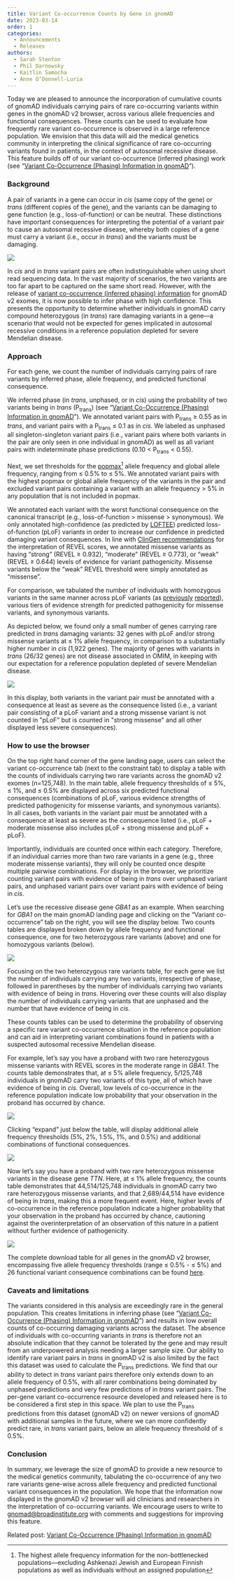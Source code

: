 ```yaml
---
title: Variant Co-occurrence Counts by Gene in gnomAD
date: 2023-03-14
order: 1
categories:
  - Announcements
  - Releases
authors:
  - Sarah Stenton
  - Phil Darnowsky
  - Kaitlin Samocha
  - Anne O’Donnell-Luria
---
```

Today we are pleased to announce the incorporation of cumulative counts of gnomAD individuals carrying pairs of rare co-occurring variants within genes in the gnomAD v2 browser, across various allele frequencies and functional consequences. These counts can be used to evaluate how frequently rare variant co-occurrence is observed in a large reference population. We envision that this data will aid the medical genetics community in interpreting the clinical significance of rare co-occurring variants found in patients, in the context of autosomal recessive disease. This feature builds off of our variant co-occurrence (inferred phasing) work (see “[Variant Co-Occurrence (Phasing) Information in gnomAD](https://gnomad.broadinstitute.org/news/2021-07-variant-co-occurrence-phasing-information-in-gnomad/)”).

<!-- end_excerpt -->

### Background

A pair of variants in a gene can occur in *cis* (same copy of the gene) or *trans* (different copies of the gene), and the variants can be damaging to gene function (e.g., loss-of-function) or can be neutral. These distinctions have important consequences for interpreting the potential of a variant pair to cause an autosomal recessive disease, whereby both copies of a gene must carry a variant (i.e., occur in *trans*) and the variants must be damaging.

![](../images/2023/03/1_inheritance_figure.png)

In *cis* and in *trans* variant pairs are often indistinguishable when using short read sequencing data. In the vast majority of scenarios, the two variants are too far apart to be captured on the same short read. However, with the release of [variant co-occurrence (inferred phasing) information](https://gnomad.broadinstitute.org/news/2021-07-variant-co-occurrence-phasing-information-in-gnomad/) for gnomAD v2 exomes, it is now possible to infer phase with high confidence. This presents the opportunity to determine whether individuals in gnomAD carry compound heterozygous (in *trans*) rare damaging variants in a gene—a scenario that would not be expected for genes implicated in autosomal recessive conditions in a reference population depleted for severe Mendelian disease.

### Approach

For each gene, we count the number of individuals carrying pairs of rare variants by inferred phase, allele frequency, and predicted functional consequence.

We inferred phase (in *trans*, unphased, or in *cis*) using the probability of two variants being in *trans* (P<sub>trans</sub>) (see “[Variant Co-Occurrence (Phasing) Information in gnomAD](https://gnomad.broadinstitute.org/news/2021-07-variant-co-occurrence-phasing-information-in-gnomad/)”). We annotated variant pairs with P<sub>trans</sub> ≥ 0.55 as in *trans*, and variant pairs with a P<sub>trans</sub> ≤ 0.1 as in *cis*. We labeled as unphased all singleton-singleton variant pairs (i.e., variant pairs where both variants in the pair are only seen in one individual in gnomAD) as well as all variant pairs with indeterminate phase predictions (0.10 < P<sub>trans</sub> < 0.55).

Next, we set thresholds for the [popmax](https://gnomad.broadinstitute.org/help/popmax)[^1] allele frequency and global allele frequency, ranging from ≤ 0.5% to ≤ 5%. We annotated variant pairs with the highest popmax or global allele frequency of the variants in the pair and excluded variant pairs containing a variant with an allele frequency > 5% in any population that is not included in popmax.

[^1]: The highest allele frequency information for the non-bottlenecked populations—excluding Ashkenazi Jewish and European Finnish populations as well as individuals without an assigned population

We annotated each variant with the worst functional consequence on the canonical transcript (e.g., loss-of-function > missense > synonymous). We only annotated high-confidence (as predicted by [LOFTEE](https://gnomad.broadinstitute.org/help/vep)) predicted loss-of-function (pLoF) variants in order to increase our confidence in predicted damaging variant consequences. In line with [ClinGen recommendations](https://www.cell.com/ajhg/pdfExtended/S0002-9297(22)00461-X) for the interpretation of REVEL scores, we annotated missense variants as having “strong” (REVEL ≥ 0.932), “moderate” (REVEL ≥ 0.773), or “weak” (REVEL ≥ 0.644) levels of evidence for variant pathogenicity. Missense variants below the “weak” REVEL threshold were simply annotated as “missense”.

For comparison, we tabulated the number of individuals with homozygous variants in the same manner across pLoF variants (as [previously](https://www.nature.com/articles/s41586-020-2308-7) [reported](https://www.nature.com/articles/s41586-021-03758-y)), various tiers of evidence strength for predicted pathogenicity for missense variants, and synonymous variants.

As depicted below, we found only a small number of genes carrying rare predicted in *trans* damaging variants: 32 genes with pLoF and/or strong missense variants at ≤ 1% allele frequency, in comparison to a substantially higher number in *cis* (1,922 genes). The majority of genes with variants in *trans* (26/32 genes) are not disease associated in OMIM, in keeping with our expectation for a reference population depleted of severe Mendelian disease.

![](../images/2023/03/2_all_gene_counts.png)

In this display, both variants in the variant pair must be annotated with a consequence at least as severe as the consequence listed (i.e., a variant pair consisting of a pLoF variant and a strong missense variant is not counted in "pLoF” but is counted in "strong missense" and all other displayed less severe consequences).

### How to use the browser

On the top right hand corner of the gene landing page, users can select the variant co-occurrence tab (next to the constraint tab) to display a table with the counts of individuals carrying two rare variants across the gnomAD v2 exomes (n=125,748). In the main table, allele frequency thresholds of ≤ 5%, ≤ 1%, and ≤ 0.5% are displayed across six predicted functional consequences (combinations of pLoF, various evidence strengths of predicted pathogenicity for missense variants, and synonymous variants). In all cases, both variants in the variant pair must be annotated with a consequence at least as severe as the consequence listed (i.e., pLoF + moderate missense also includes pLoF + strong missense and pLoF + pLoF).

Importantly, individuals are counted once within each category. Therefore, if an individual carries more than two rare variants in a gene (e.g., three moderate missense variants), they will only be counted once despite multiple pairwise combinations. For display in the browser, we prioritize counting variant pairs with evidence of being in *trans* over unphased variant pairs, and unphased variant pairs over variant pairs with evidence of being in *cis*.

Let’s use the recessive disease gene *GBA1* as an example. When searching for *GBA1* on the main gnomAD landing page and clicking on the “Variant co-occurrence” tab on the right, you will see the display below. Two counts tables are displayed broken down by allele frequency and functional consequence, one for two heterozygous rare variants (above) and one for homozygous variants (below).

![](../images/2023/03/3_GBA1_entire_display.png)

Focusing on the two heterozygous rare variants table, for each gene we list the number of individuals carrying any two variants, irrespective of phase, followed in parentheses by the number of individuals carrying two variants with evidence of being in *trans*. Hovering over these counts will also display the number of individuals carrying variants that are unphased and the number that have evidence of being in *cis*.

These counts tables can be used to determine the probability of observing a specific rare variant co-occurrence situation in the reference population and can aid in interpreting variant combinations found in patients with a suspected autosomal recessive Mendelian disease.

For example, let’s say you have a proband with two rare heterozygous missense variants with REVEL scores in the moderate range in *GBA1*. The counts table demonstrates that, at ≤ 5% allele frequency, 5/125,748 individuals in gnomAD carry two variants of this type, all of which have evidence of being in *cis*. Overall, low levels of co-occurrence in the reference population indicate low probability that your observation in the proband has occurred by chance.

![](../images/2023/03/4_GBA1_collapsed_tables.png)

Clicking “expand” just below the table, will display additional allele frequency thresholds (5%, 2%, 1.5%, 1%, and 0.5%) and additional combinations of functional consequences.

![](../images/2023/03/5_GBA1_expanded_table.png)

Now let’s say you have a proband with two rare heterozygous missense variants in the disease gene *TTN*. Here, at ≤ 1% allele frequency, the counts table demonstrates that 44,514/125,748 individuals in gnomAD carry two rare heterozygous missense variants, and that 2,689/44,514 have evidence of being in *trans*, making this a more frequent event. Here, higher levels of co-occurrence in the reference population indicate a higher probability that your observation in the proband has occurred by chance, cautioning against the overinterpretation of an observation of this nature in a patient without further evidence of pathogenicity.

![](../images/2023/03/6_TTN_collapsed_tables.png)

The complete download table for all genes in the gnomAD v2 browser, encompassing five allele frequency thresholds (range ≤ 0.5% - ≤ 5%) and 26 functional variant consequence combinations can be found [here](https://gnomad.broadinstitute.org/downloads#v2-variant-cooccurrence).

### Caveats and limitations

The variants considered in this analysis are exceedingly rare in the general population. This creates limitations in inferring phase (see “[Variant Co-Occurrence (Phasing) Information in gnomAD](https://gnomad.broadinstitute.org/news/2021-07-variant-co-occurrence-phasing-information-in-gnomad/)”) and results in low overall counts of co-occurring damaging variants across the dataset. The absence of individuals with co-occurring variants in *trans* is therefore not an absolute indication that they cannot be tolerated by the gene and may result from an underpowered analysis needing a larger sample size. Our ability to identify rare variant pairs in *trans* in gnomAD v2 is also limited by the fact this dataset was used to calculate the P<sub>trans</sub> predictions. We find that our ability to detect in *trans* variant pairs therefore only extends down to an allele frequency of 0.5%, with all rarer combinations being dominated by unphased predictions and very few predictions of in *trans* variant pairs. The per-gene variant co-occurrence resource developed and released here is to be considered a first step in this space. We plan to use the P<sub>trans</sub> predictions from this dataset (gnomAD v2) on newer versions of gnomAD with additional samples in the future, where we can more confidently predict rare, in *trans* variant pairs, below an allele frequency threshold of ≤ 0.5%.

### Conclusion

In summary, we leverage the size of gnomAD to provide a new resource to the medical genetics community, tabulating the co-occurrence of any two rare variants gene-wise across allele frequency and predicted functional variant consequences in the population. We hope that the information now displayed in the gnomAD v2 browser will aid clinicians and researchers in the interpretation of co-occurring variants. We encourage users to write to [gnomad@broadinstitute.org](mailto:gnomad@broadinstitute.org) with comments and suggestions for improving this feature.

Related post: [Variant Co-Occurrence (Phasing) Information in gnomAD](https://gnomad.broadinstitute.org/news/2021-07-variant-co-occurrence-phasing-information-in-gnomad/)